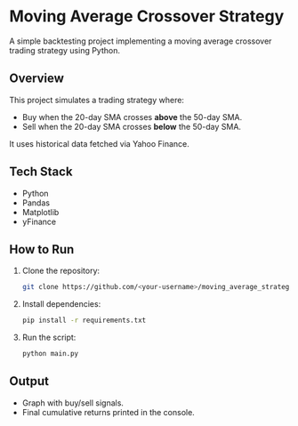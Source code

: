 # Moving Average Crossover Strategy

A simple backtesting project implementing a moving average crossover trading strategy using Python.

## Overview
This project simulates a trading strategy where:
- Buy when the 20-day SMA crosses **above** the 50-day SMA.
- Sell when the 20-day SMA crosses **below** the 50-day SMA.

It uses historical data fetched via Yahoo Finance.

## Tech Stack
- Python
- Pandas
- Matplotlib
- yFinance

## How to Run
1. Clone the repository:
   ```bash
   git clone https://github.com/<your-username>/moving_average_strategy.git
   ```
2. Install dependencies:
   ```bash
   pip install -r requirements.txt
   ```
3. Run the script:
   ```bash
   python main.py
   ```

## Output
- Graph with buy/sell signals.
- Final cumulative returns printed in the console.
